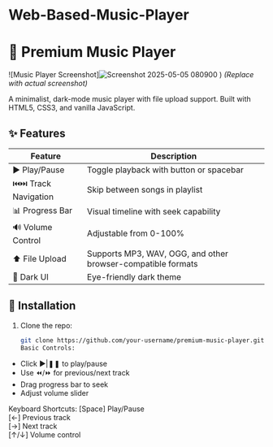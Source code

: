 # Web-Based-Music-Player
# 🎵 Premium Music Player  

![Music Player Screenshot]![Screenshot 2025-05-05 080900](https://github.com/user-attachments/assets/f68ca81b-3e90-4a93-a1d1-285af333d6a5)
) *(Replace with actual screenshot)*  

A minimalist, dark-mode music player with file upload support. Built with HTML5, CSS3, and vanilla JavaScript.

## ✨ Features  

| Feature          | Description                          |
|------------------|--------------------------------------|
| ▶️ Play/Pause    | Toggle playback with button or spacebar |
| ⏮️⏭️ Track Navigation | Skip between songs in playlist      |
| 📊 Progress Bar  | Visual timeline with seek capability |
| 🔊 Volume Control | Adjustable from 0-100%              |
| ⬆️ File Upload   | Supports MP3, WAV, OGG, and other browser-compatible formats |
| 🎨 Dark UI       | Eye-friendly dark theme              |

## 🚀 Installation  

1. Clone the repo:  
   ```bash
   git clone https://github.com/your-username/premium-music-player.git
   Basic Controls:
- Click ▶|❚❚ to play/pause
- Use ⏪/⏩ for previous/next track
- Drag progress bar to seek
- Adjust volume slider

Keyboard Shortcuts:
[Space] Play/Pause  
[←] Previous track  
[→] Next track  
[↑/↓] Volume control
